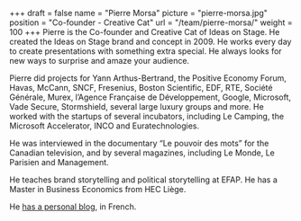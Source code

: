 +++
draft		= false
name		= "Pierre Morsa"
picture		= "pierre-morsa.jpg"
position 	= "Co-founder - Creative Cat"
url			= "/team/pierre-morsa/"
weight		= 100
+++
Pierre is the Co-founder and Creative Cat of Ideas on Stage. He created the Ideas on Stage brand and concept in 2009. He works every day to create presentations with something extra special. He always looks for new ways to surprise and amaze your audience.

Pierre did projects for Yann Arthus-Bertrand, the Positive Economy Forum, Havas, McCann, SNCF, Fresenius, Boston Scientific, EDF, RTE, Société Générale, Murex, l’Agence Française de Développement, Google, Microsoft, Vade Secure, Stormshield, several large luxury groups and more. He worked with the startups of several incubators, including Le Camping, the Microsoft Accelerator, INCO and Euratechnologies.

He was interviewed in the documentary “Le pouvoir des mots” for the Canadian television, and by several magazines, including Le Monde, Le Parisien and Management.

He teaches brand storytelling and political storytelling at EFAP. He has a Master in Business Economics from HEC Liège.

He [has a personal blog](https://www.pierremorsa.com/), in French.